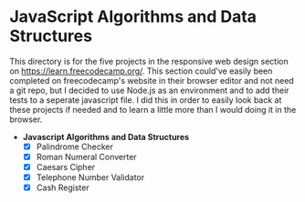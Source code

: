 # JavaScript Algorithms and Data Structures

This directory is for the five projects in the responsive web design section on https://learn.freecodecamp.org/. This section
could've easily been completed on freecodecamp's website in their browser editor and not need a git repo, but I decided to
use Node.js as an environment and to add their tests to a seperate javascript file. I did this in order to easily look back at these projects if needed and to learn a little more than I would doing it in the browser. 

- **Javascript Algorithms and Data Structures**
  - [x] Palindrome Checker
  - [x] Roman Numeral Converter
  - [x] Caesars Cipher
  - [x] Telephone Number Validator
  - [x] Cash Register
